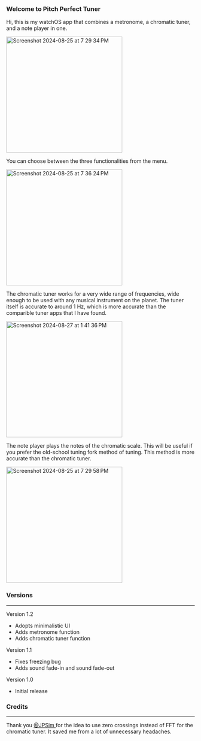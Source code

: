 ### Welcome to Pitch Perfect Tuner

Hi, this is my watchOS app that combines a metronome, a chromatic tuner, and a note player in one. 

<img height="310" alt="Screenshot 2024-08-25 at 7 29 34 PM" src="https://github.com/user-attachments/assets/f9976730-cb27-460f-8fa5-1370744833d0">

You can choose between the three functionalities from the menu.

<img height="310" alt="Screenshot 2024-08-25 at 7 36 24 PM" src="https://github.com/user-attachments/assets/5230f656-fb6d-4f11-96e9-52fb6a7834ab">

The chromatic tuner works for a very wide range of frequencies, wide enough to be used with any musical instrument on the planet. The tuner itself is accurate to around 1 Hz, which is more accurate than the comparible tuner apps that I have found.

<img height="310" alt="Screenshot 2024-08-27 at 1 41 36 PM" src="https://github.com/user-attachments/assets/a6315a70-d5a3-4602-b619-474d428c5e6c">

The note player plays the notes of the chromatic scale. This will be useful if you prefer the old-school tuning fork method of tuning. This method is more accurate than the chromatic tuner. 

<img height="310" alt="Screenshot 2024-08-25 at 7 29 58 PM" src="https://github.com/user-attachments/assets/12e70d93-3516-4210-b60e-8bd5a80a5e62">

### **Versions**
___
Version 1.2
- Adopts minimalistic UI
- Adds metronome function
- Adds chromatic tuner function

Version 1.1 
- Fixes freezing bug
- Adds sound fade-in and sound fade-out

Version 1.0
- Initial release

### **Credits**
___
Thank you [@JPSim ](https://github.com/jpsim/ZenTuner) for the idea to use zero crossings instead of FFT for the chromatic tuner. It saved me from a lot of unnecessary headaches. 
